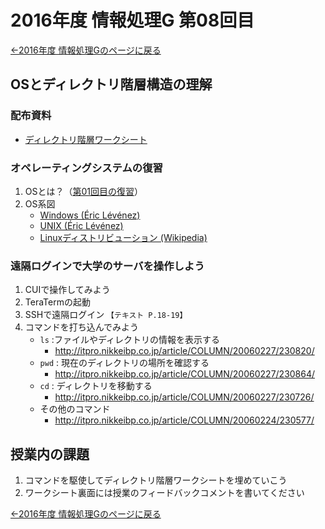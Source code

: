 #  2016年度 情報処理G 第08回目

[←2016年度 情報処理Gのページに戻る](#!lecture/2016infoG.md)

##  OSとディレクトリ階層構造の理解

### 配布資料

- [ディレクトリ階層ワークシート](08/DirectoryWorksheet.pdf)

### オペレーティングシステムの復習

1. OSとは？（[第01回目の復習](01.md)）
2. OS系図
	- [Windows (Éric Lévénez)](http://www.levenez.com/windows/)
	- [UNIX (Éric Lévénez)](http://www.levenez.com/unix/)
	- [Linuxディストリビューション (Wikipedia)](https://ja.wikipedia.org/wiki/Linux%E3%83%87%E3%82%A3%E3%82%B9%E3%83%88%E3%83%AA%E3%83%93%E3%83%A5%E3%83%BC%E3%82%B7%E3%83%A7%E3%83%B3)

### 遠隔ログインで大学のサーバを操作しよう

1. CUIで操作してみよう
2. TeraTermの起動
3. SSHで遠隔ログイン `【テキスト P.18-19】`
4. コマンドを打ち込んでみよう
	- `ls` :ファイルやディレクトリの情報を表示する
		- http://itpro.nikkeibp.co.jp/article/COLUMN/20060227/230820/
	- `pwd` : 現在のディレクトリの場所を確認する
		- http://itpro.nikkeibp.co.jp/article/COLUMN/20060227/230864/
	- `cd` : ディレクトリを移動する
		- http://itpro.nikkeibp.co.jp/article/COLUMN/20060227/230726/
	- その他のコマンド
		- http://itpro.nikkeibp.co.jp/article/COLUMN/20060224/230577/

## 授業内の課題

1. コマンドを駆使してディレクトリ階層ワークシートを埋めていこう
2. ワークシート裏面には授業のフィードバックコメントを書いてください

[←2016年度 情報処理Gのページに戻る](#!lecture/2016infoG.md)